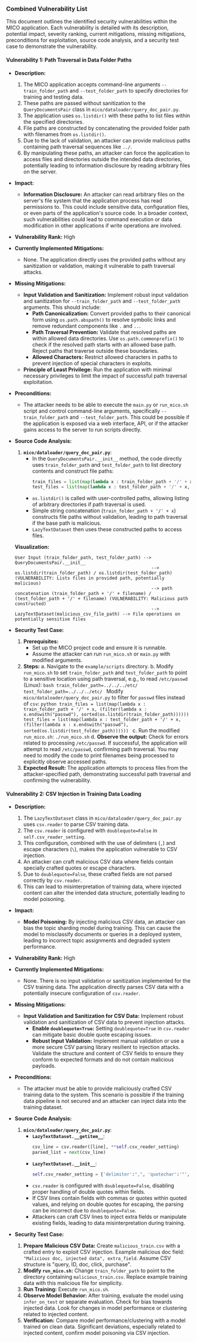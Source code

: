 ### Combined Vulnerability List

This document outlines the identified security vulnerabilities within the MICO application. Each vulnerability is detailed with its description, potential impact, severity ranking, current mitigations, missing mitigations, preconditions for exploitation, source code analysis, and a security test case to demonstrate the vulnerability.

#### Vulnerability 1: Path Traversal in Data Folder Paths

*   **Description:**
    1.  The MICO application accepts command-line arguments `--train_folder_path` and `--test_folder_path` to specify directories for training and testing data.
    2.  These paths are passed without sanitization to the `QueryDocumentsPair` class in `mico/dataloader/query_doc_pair.py`.
    3.  The application uses `os.listdir()` with these paths to list files within the specified directories.
    4.  File paths are constructed by concatenating the provided folder path with filenames from `os.listdir()`.
    5.  Due to the lack of validation, an attacker can provide malicious paths containing path traversal sequences like `../`.
    6.  By manipulating these paths, an attacker can force the application to access files and directories outside the intended data directories, potentially leading to information disclosure by reading arbitrary files on the server.

*   **Impact:**
    *   **Information Disclosure:** An attacker can read arbitrary files on the server's file system that the application process has read permissions to. This could include sensitive data, configuration files, or even parts of the application's source code. In a broader context, such vulnerabilities could lead to command execution or data modification in other applications if write operations are involved.

*   **Vulnerability Rank:** High

*   **Currently Implemented Mitigations:**
    *   None. The application directly uses the provided paths without any sanitization or validation, making it vulnerable to path traversal attacks.

*   **Missing Mitigations:**
    *   **Input Validation and Sanitization:** Implement robust input validation and sanitization for `--train_folder_path` and `--test_folder_path` arguments. This should include:
        *   **Path Canonicalization:** Convert provided paths to their canonical form using `os.path.abspath()` to resolve symbolic links and remove redundant components like `.` and `..`.
        *   **Path Traversal Prevention:** Validate that resolved paths are within allowed data directories. Use `os.path.commonprefix()` to check if the resolved path starts with an allowed base path. Reject paths that traverse outside these boundaries.
        *   **Allowed Characters:** Restrict allowed characters in paths to prevent injection of special characters in exploits.
    *   **Principle of Least Privilege:** Run the application with minimal necessary privileges to limit the impact of successful path traversal exploitation.

*   **Preconditions:**
    *   The attacker needs to be able to execute the `main.py` or `run_mico.sh` script and control command-line arguments, specifically `--train_folder_path` and `--test_folder_path`. This could be possible if the application is exposed via a web interface, API, or if the attacker gains access to the server to run scripts directly.

*   **Source Code Analysis:**
    1.  **`mico/dataloader/query_doc_pair.py`**:
        *   In the `QueryDocumentsPair.__init__` method, the code directly uses `train_folder_path` and `test_folder_path` to list directory contents and construct file paths:
            ```python
            train_files = list(map(lambda x : train_folder_path + '/' + x, (filter(lambda x : x.endswith("csv"), sorted(os.listdir(train_folder_path))))))
            test_files = list(map(lambda x : test_folder_path + '/' + x, (filter(lambda x : x.endswith("csv"), sorted(os.listdir(test_folder_path))))))
            ```
        *   `os.listdir()` is called with user-controlled paths, allowing listing of arbitrary directories if path traversal is used.
        *   Simple string concatenation (`train_folder_path + '/' + x`) constructs file paths without validation, leading to path traversal if the base path is malicious.
        *   `LazyTextDataset` then uses these constructed paths to access files.

    **Visualization:**

    ```
    User Input (train_folder_path, test_folder_path) --> QueryDocumentsPair.__init__
                                                        --> os.listdir(train_folder_path) / os.listdir(test_folder_path)  (VULNERABILITY: Lists files in provided path, potentially malicious)
                                                        --> path concatenation (train_folder_path + '/' + filename) / (test_folder_path + '/' + filename) (VULNERABILITY: Malicious path constructed)
                                                        --> LazyTextDataset(malicious_csv_file_path) --> File operations on potentially sensitive files
    ```

*   **Security Test Case:**
    1.  **Prerequisites:**
        *   Set up the MICO project code and ensure it is runnable.
        *   Assume the attacker can run `run_mico.sh` or `main.py` with modified arguments.
    2.  **Steps:**
        a.  Navigate to the `example/scripts` directory.
        b.  Modify `run_mico.sh` to set `train_folder_path` and `test_folder_path` to point to a sensitive location using path traversal, e.g., to read `/etc/passwd` (Linux):
            ```bash
            train_folder_path=../../../etc/
            test_folder_path=../../../etc/
            ```
            Modify `mico/dataloader/query_doc_pair.py` to filter for `passwd` files instead of `csv`:
             ```python
            train_files = list(map(lambda x : train_folder_path + '/' + x, (filter(lambda x : x.endswith("passwd"), sorted(os.listdir(train_folder_path))))))
            test_files = list(map(lambda x : test_folder_path + '/' + x, (filter(lambda x : x.endswith("passwd"), sorted(os.listdir(test_folder_path))))))
            ```
        c.  Run the modified `run_mico.sh`: `./run_mico.sh`
        d.  **Observe the output:** Check for errors related to processing `/etc/passwd`. If successful, the application will attempt to read `/etc/passwd`, confirming path traversal. You may need to modify the code to print filenames being processed to explicitly observe accessed paths.
    3.  **Expected Result:** The application attempts to process files from the attacker-specified path, demonstrating successful path traversal and confirming the vulnerability.


#### Vulnerability 2: CSV Injection in Training Data Loading

*   **Description:**
    1.  The `LazyTextDataset` class in `mico/dataloader/query_doc_pair.py` uses `csv.reader` to parse CSV training data.
    2.  The `csv.reader` is configured with `doublequote=False` in `self.csv_reader_setting`.
    3.  This configuration, combined with the use of delimiters (`,`) and escape characters (`\`), makes the application vulnerable to CSV injection.
    4.  An attacker can craft malicious CSV data where fields contain specially crafted quotes or escape characters.
    5.  Due to `doublequote=False`, these crafted fields are not parsed correctly by `csv.reader`.
    6.  This can lead to misinterpretation of training data, where injected content can alter the intended data structure, potentially leading to model poisoning.

*   **Impact:**
    *   **Model Poisoning:** By injecting malicious CSV data, an attacker can bias the topic sharding model during training. This can cause the model to misclassify documents or queries in a deployed system, leading to incorrect topic assignments and degraded system performance.

*   **Vulnerability Rank:** High

*   **Currently Implemented Mitigations:**
    *   None. There is no input validation or sanitization implemented for the CSV training data. The application directly parses CSV data with a potentially insecure configuration of `csv.reader`.

*   **Missing Mitigations:**
    *   **Input Validation and Sanitization for CSV Data:** Implement robust validation and sanitization of CSV data to prevent injection attacks.
        *   **Enable `doublequote=True`:** Setting `doublequote=True` in `csv.reader` can mitigate basic double quote escaping issues.
        *   **Robust Input Validation:** Implement manual validation or use a more secure CSV parsing library resilient to injection attacks. Validate the structure and content of CSV fields to ensure they conform to expected formats and do not contain malicious payloads.

*   **Preconditions:**
    *   The attacker must be able to provide maliciously crafted CSV training data to the system. This scenario is possible if the training data pipeline is not secured and an attacker can inject data into the training dataset.

*   **Source Code Analysis:**
    1.  **`mico/dataloader/query_doc_pair.py`**:
        *   **`LazyTextDataset.__getitem__`**:
            ```python
            csv_line = csv.reader([line], **self.csv_reader_setting)
            parsed_list = next(csv_line)
            ```
        *   **`LazyTextDataset.__init__`**:
            ```python
            self.csv_reader_setting = {'delimiter':",", 'quotechar':'"', 'doublequote':False, 'escapechar':'\\', 'skipinitialspace':True}
            ```
        *   `csv.reader` is configured with `doublequote=False`, disabling proper handling of double quotes within fields.
        *   If CSV lines contain fields with commas or quotes within quoted values, and relying on double quotes for escaping, the parsing can be incorrect due to `doublequote=False`.
        *   Attackers can craft CSV lines to inject extra fields or manipulate existing fields, leading to data misinterpretation during training.

*   **Security Test Case:**
    1.  **Prepare Malicious CSV Data:** Create `malicious_train.csv` with a crafted entry to exploit CSV injection. Example malicious doc field: `"Malicious doc, injected data", extra_field`. Assume CSV structure is "query, ID, doc, click, purchase".
    2.  **Modify `run_mico.sh`:** Change `train_folder_path` to point to the directory containing `malicious_train.csv`. Replace example training data with this malicious file for simplicity.
    3.  **Run Training:** Execute `run_mico.sh`.
    4.  **Observe Model Behavior:** After training, evaluate the model using `infer_on_test` or separate evaluation. Check for bias towards injected data. Look for changes in model performance or clustering related to injected content.
    5.  **Verification:** Compare model performance/clustering with a model trained on clean data. Significant deviations, especially related to injected content, confirm model poisoning via CSV injection.